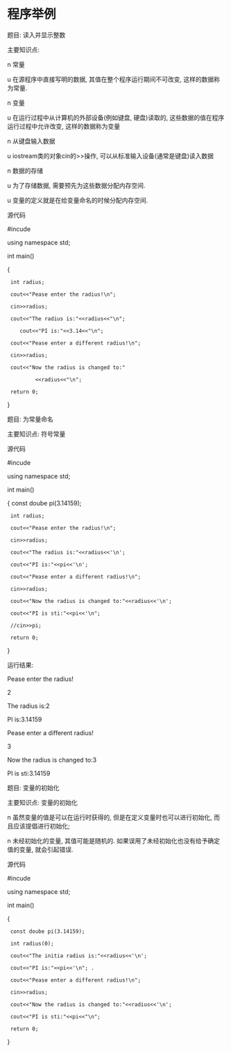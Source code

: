 # 程序举例

题目: 读入并显示整数

  主要知识点:

n  常量

u  在源程序中直接写明的数据, 其值在整个程序运行期间不可改变, 这样的数据称为常量.

n  变量

u  在运行过程中从计算机的外部设备(例如键盘, 硬盘)读取的, 这些数据的值在程序运行过程中允许改变, 这样的数据称为变量

n  从键盘输入数据

u  iostream类的对象cin的>>操作, 可以从标准输入设备(通常是键盘)读入数据

n  数据的存储

u  为了存储数据, 需要预先为这些数据分配内存空间.

u  变量的定义就是在给变量命名的时候分配内存空间.

  源代码

#incude <iostream>

using namespace std;

int main()

{

     int radius;

     cout<<"Pease enter the radius!\n";

     cin>>radius;

     cout<<"The radius is:"<<radius<<"\n";

        cout<<"PI is:"<<3.14<<"\n";

     cout<<"Pease enter a different radius!\n";

     cin>>radius;

     cout<<"Now the radius is changed to:"

             <<radius<<"\n";

     return 0;

}

题目: 为常量命名

  主要知识点: 符号常量

  源代码

#incude <iostream>

using namespace std;

int main()

{   const doube pi(3.14159);

     int radius;

     cout<<"Pease enter the radius!\n";

     cin>>radius;

     cout<<"The radius is:"<<radius<<'\n';

     cout<<"PI is:"<<pi<<'\n';

     cout<<"Pease enter a different radius!\n";

     cin>>radius;

     cout<<"Now the radius is changed to:"<<radius<<'\n';

     cout<<"PI is sti:"<<pi<<'\n";

     //cin>>pi;

     return 0;

}

  运行结果:

Pease enter the radius!

2

The radius is:2

PI is:3.14159

Pease enter a different radius!

3

Now the radius is changed to:3

PI is sti:3.14159

题目: 变量的初始化

  主要知识点: 变量的初始化

n  虽然变量的值是可以在运行时获得的, 但是在定义变量时也可以进行初始化, 而且应该提倡进行初始化;

n  未经初始化的变量, 其值可能是随机的. 如果误用了未经初始化也没有给予确定值的变量, 就会引起错误.

  源代码

#incude <iostream>

using namespace std;

int main()

{

     const doube pi(3.14159);

     int radius(0);

     cout<<"The initia radius is:"<<radius<<'\n';

     cout<<"PI is:"<<pi<<'\n"; .

     cout<<"Pease enter a different radius!\n";

     cin>>radius;

     cout<<"Now the radius is changed to:"<<radius<<'\n';

     cout<<"PI is sti:"<<pi<<"\n";

     return 0;

}
